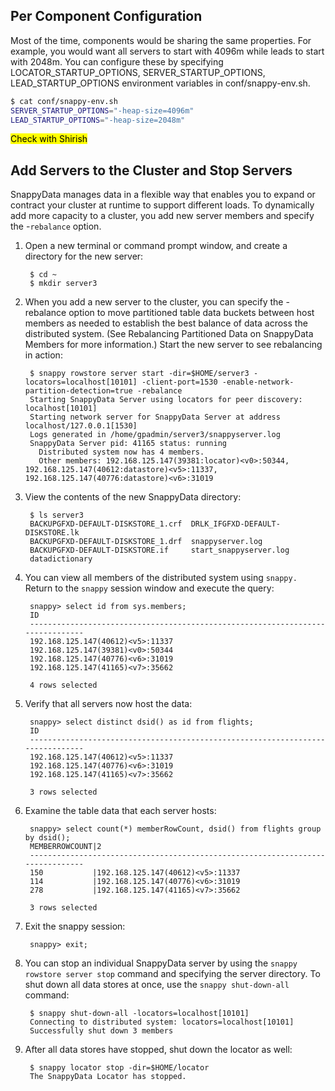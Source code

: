 ## Per Component Configuration 

Most of the time, components would be sharing the same properties. For example, you would want all servers to start with 4096m while leads to start with 2048m. You can configure these by specifying LOCATOR_STARTUP_OPTIONS, SERVER_STARTUP_OPTIONS, LEAD_STARTUP_OPTIONS environment variables in conf/snappy-env.sh. 

```bash 
$ cat conf/snappy-env.sh
SERVER_STARTUP_OPTIONS="-heap-size=4096m"
LEAD_STARTUP_OPTIONS="-heap-size=2048m"
```
<mark>Check with Shirish </mark>

## Add Servers to the Cluster and Stop Servers
SnappyData manages data in a flexible way that enables you to expand or contract your cluster at runtime to support different loads. To dynamically add more capacity to a cluster, you add new server members and specify the -`rebalance` option.

1. Open a new terminal or command prompt window, and create a directory for the new server:

        $ cd ~
        $ mkdir server3        

2. When you add a new server to the cluster, you can specify the -rebalance option to move partitioned table data buckets between host members as needed to establish the best balance of data across the distributed system. (See Rebalancing Partitioned Data on SnappyData Members for more information.) Start the new server to see rebalancing in action:

        $ snappy rowstore server start -dir=$HOME/server3 -locators=localhost[10101] -client-port=1530 -enable-network-partition-detection=true -rebalance
        Starting SnappyData Server using locators for peer discovery: localhost[10101]
        Starting network server for SnappyData Server at address localhost/127.0.0.1[1530]
        Logs generated in /home/gpadmin/server3/snappyserver.log
        SnappyData Server pid: 41165 status: running
          Distributed system now has 4 members.
          Other members: 192.168.125.147(39381:locator)<v0>:50344, 192.168.125.147(40612:datastore)<v5>:11337, 192.168.125.147(40776:datastore)<v6>:31019

3. View the contents of the new SnappyData directory:

        $ ls server3
        BACKUPGFXD-DEFAULT-DISKSTORE_1.crf  DRLK_IFGFXD-DEFAULT-DISKSTORE.lk
        BACKUPGFXD-DEFAULT-DISKSTORE_1.drf  snappyserver.log
        BACKUPGFXD-DEFAULT-DISKSTORE.if     start_snappyserver.log
        datadictionary

4. You can view all members of the distributed system using `snappy.` Return to the `snappy` session window and execute the query:

        snappy> select id from sys.members;
        ID                                                                             
        -------------------------------------------------------------------------------
        192.168.125.147(40612)<v5>:11337                                               
        192.168.125.147(39381)<v0>:50344                                               
        192.168.125.147(40776)<v6>:31019                                               
        192.168.125.147(41165)<v7>:35662                                               
        
        4 rows selected

5. Verify that all servers now host the data:

        snappy> select distinct dsid() as id from flights;
        ID                                                                             
        -------------------------------------------------------------------------------
        192.168.125.147(40612)<v5>:11337                                               
        192.168.125.147(40776)<v6>:31019                                               
        192.168.125.147(41165)<v7>:35662                                               
        
        3 rows selected

6. Examine the table data that each server hosts:

        snappy> select count(*) memberRowCount, dsid() from flights group by dsid();
        MEMBERROWCOUNT|2                                                               
        -------------------------------------------------------------------------------
        150           |192.168.125.147(40612)<v5>:11337                                
        114           |192.168.125.147(40776)<v6>:31019                                
        278           |192.168.125.147(41165)<v7>:35662                                
        
        3 rows selected

7. Exit the snappy session:

        snappy> exit;

8. You can stop an individual SnappyData server by using the `snappy rowstore server stop` command and specifying the server directory. To shut down all data stores at once, use the `snappy shut-down-all` command:

        $ snappy shut-down-all -locators=localhost[10101]
        Connecting to distributed system: locators=localhost[10101]
        Successfully shut down 3 members

9. After all data stores have stopped, shut down the locator as well:

        $ snappy locator stop -dir=$HOME/locator
        The SnappyData Locator has stopped.
